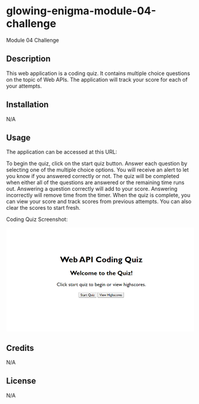 # glowing-enigma-module-04-challenge
Module 04 Challenge

## Description

This web application is a coding quiz.  It contains multiple choice questions on the topic of Web APIs.  The application will track your score for each of your attempts.

## Installation

N/A

## Usage

The application can be accessed at this URL: 

To begin the quiz, click on the start quiz button.  Answer each question by selecting one of the multiple choice options.  You will receive an alert to let you know if you answered correctly or not.  The quiz will be completed when either all of the questions are answered or the remaining time runs out.  Answering a question correctly will add to your score.  Answering incorrectly will remove time from the timer.  When the quiz is complete, you can view your score and track scores from previous attempts.  You can also clear the scores to start fresh.

Coding Quiz Screenshot:

![Web API Coding Quiz Screenshot](assets/images/Coding-Quiz-Screenshot.png)

## Credits

N/A

## License

N/A